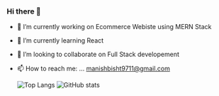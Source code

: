 ### Hi there 👋

- 🔭 I’m currently working on Ecommerce Webiste using MERN Stack
- 🌱 I’m currently learning React
- 👯 I’m looking to collaborate on Full Stack developement
- 📫 How to reach me: ... manishbisht9711@gmail.com


  ![Top Langs](https://github-readme-stats.vercel.app/api/top-langs/?username=ManishBisht777&theme=tokyonight)
![GitHub stats](https://github-readme-stats.vercel.app/api?username=CharalambosIoannou&show_icons=true&theme=tokyonight)
 

